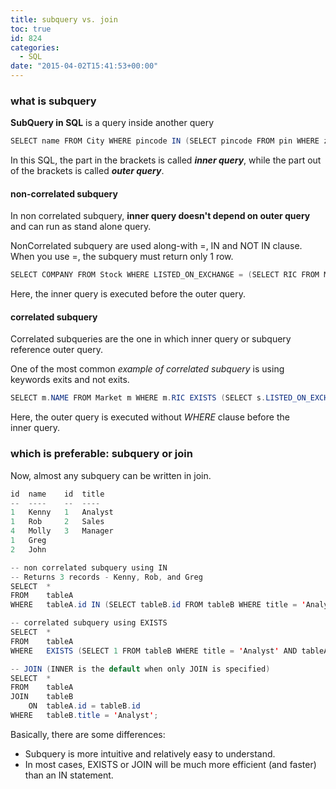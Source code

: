```yaml
---
title: subquery vs. join
toc: true
id: 824
categories:
  - SQL
date: "2015-04-02T15:41:53+00:00"
---
```


### what is subquery

**SubQuery in SQL** is a query inside another query


```java
SELECT name FROM City WHERE pincode IN (SELECT pincode FROM pin WHERE zone='west')
```

In this SQL, the part in the brackets is called _**inner query**_, while the part out of the brackets is called _**outer query**_.

#### non-correlated subquery

In non correlated subquery, **inner query doesn't depend on outer query** and can run as stand alone query.

NonCorrelated subquery are used along-with =, IN and NOT IN clause. When you use =, the subquery must return only 1 row.


```java
SELECT COMPANY FROM Stock WHERE LISTED_ON_EXCHANGE = (SELECT RIC FROM Market WHERE COUNTRY='Japan');
```

Here, the inner query is executed before the outer query.

#### correlated subquery

Correlated subqueries are the one in which inner query or subquery reference outer query.

One of the most common _example of correlated subquery_ is using keywords exits and not exits.


```java
SELECT m.NAME FROM Market m WHERE m.RIC EXISTS (SELECT s.LISTED_ON_EXCHANGE FROM Stock s WHERE s.LISTED_ON_EXCHANGE=m.RIC);
```

Here, the outer query is executed without _WHERE_ clause before the inner query.

### which is preferable: subquery or join

Now, almost any subquery can be written in join.


```java
id  name    id  title
--  ----    --  ----
1   Kenny   1   Analyst
1   Rob     2   Sales
4   Molly   3   Manager
1   Greg
2   John

-- non correlated subquery using IN
-- Returns 3 records - Kenny, Rob, and Greg
SELECT  *
FROM    tableA
WHERE   tableA.id IN (SELECT tableB.id FROM tableB WHERE title = 'Analyst');

-- correlated subquery using EXISTS
SELECT  *
FROM    tableA
WHERE   EXISTS (SELECT 1 FROM tableB WHERE title = 'Analyst' AND tableA.id = tableB.id);

-- JOIN (INNER is the default when only JOIN is specified)
SELECT  *
FROM    tableA
JOIN    tableB
    ON  tableA.id = tableB.id
WHERE   tableB.title = 'Analyst';
```

Basically, there are some differences:

*   Subquery is more intuitive and relatively easy to understand.
*   In most cases, EXISTS or JOIN will be much more efficient (and faster) than an IN statement.
&nbsp;
